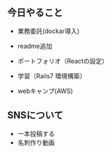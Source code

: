 ## 今日やること
- 業務委託(dockar導入)
- readme追加

 - ポートフォリオ（Reactの設定）
 - 学習（Rails7 環境構築）
 - webキャンプ(AWS)


 
 ## SNSについて
 - 一本投稿する
 - 名刺作り動画

